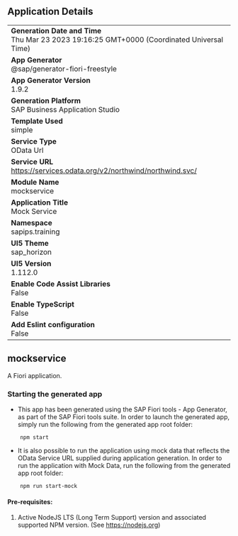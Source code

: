## Application Details
|               |
| ------------- |
|**Generation Date and Time**<br>Thu Mar 23 2023 19:16:25 GMT+0000 (Coordinated Universal Time)|
|**App Generator**<br>@sap/generator-fiori-freestyle|
|**App Generator Version**<br>1.9.2|
|**Generation Platform**<br>SAP Business Application Studio|
|**Template Used**<br>simple|
|**Service Type**<br>OData Url|
|**Service URL**<br>https://services.odata.org/v2/northwind/northwind.svc/
|**Module Name**<br>mockservice|
|**Application Title**<br>Mock Service|
|**Namespace**<br>sapips.training|
|**UI5 Theme**<br>sap_horizon|
|**UI5 Version**<br>1.112.0|
|**Enable Code Assist Libraries**<br>False|
|**Enable TypeScript**<br>False|
|**Add Eslint configuration**<br>False|

## mockservice

A Fiori application.

### Starting the generated app

-   This app has been generated using the SAP Fiori tools - App Generator, as part of the SAP Fiori tools suite.  In order to launch the generated app, simply run the following from the generated app root folder:

```
    npm start
```

- It is also possible to run the application using mock data that reflects the OData Service URL supplied during application generation.  In order to run the application with Mock Data, run the following from the generated app root folder:

```
    npm run start-mock
```

#### Pre-requisites:

1. Active NodeJS LTS (Long Term Support) version and associated supported NPM version.  (See https://nodejs.org)


